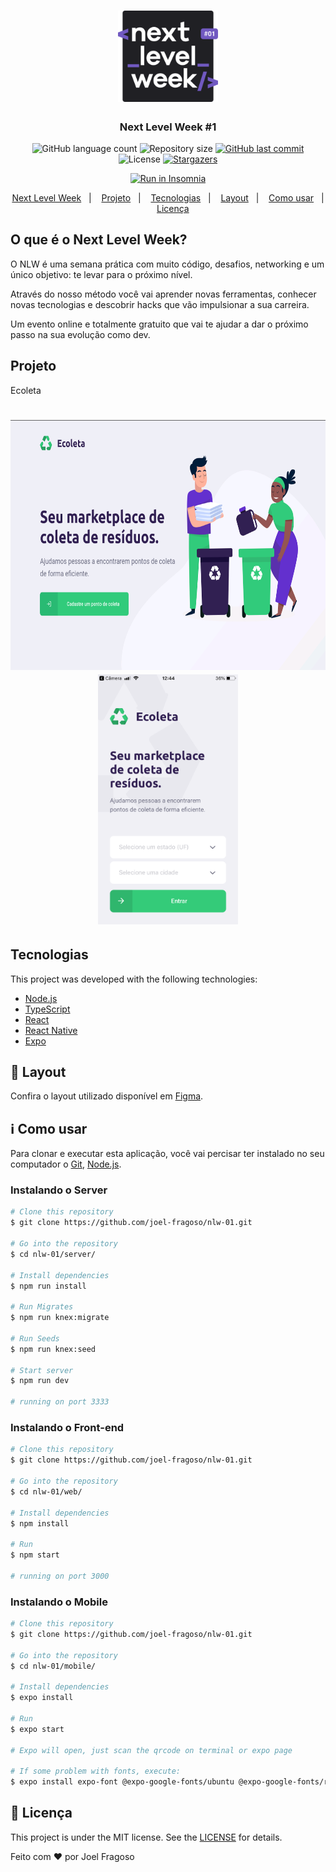 <h1 align="center">
    <img alt="NextLevelWeek" title="#NextLevelWeek" src="./assets/logo.svg" width="160px" />
</h1>

<h3 align="center">Next Level Week #1</h3>

<p align="center">
  <img alt="GitHub language count" src="https://github.com/joel-fragoso/nlw-01.git">

  <img alt="Repository size" src="hhttps://github.com/joel-fragoso/nlw-01.git">
	

  <a href="https://github.com/joel-fragoso/nlw-01.git">
    <img alt="GitHub last commit" src="https://github.com/joel-fragoso/nlw-01.git">
  </a>

  <img alt="License" src="https://github.com/joel-fragoso/nlw-01.gitn">
   <a href="https://github.com/joel-fragoso/nlw-01.git">
    <img alt="Stargazers" src="https://github.com/joel-fragoso/nlw-01.git">
  </a>
</p>
<p align="center">
  <a href="https://github.com/joel-fragoso/nlw-01.git" target="_blank"><img src="https://insomnia.rest/images/run.svg" alt="Run in Insomnia"></a>
</p>

<p align="center">
  <a href="#-nlw">Next Level Week</a>&nbsp;&nbsp;&nbsp;|&nbsp;&nbsp;&nbsp;
  <a href="#-project">Projeto</a>&nbsp;&nbsp;&nbsp;|&nbsp;&nbsp;&nbsp;
  <a href="#-technologies">Tecnologias</a>&nbsp;&nbsp;&nbsp;|&nbsp;&nbsp;&nbsp;
  <a href="#-layout">Layout</a>&nbsp;&nbsp;&nbsp;|&nbsp;&nbsp;&nbsp;
  <a href="#-how-to-use">Como usar</a>&nbsp;&nbsp;&nbsp;|&nbsp;&nbsp;&nbsp;
  <a href="#-license">Licença</a>
</p>

## O que é o Next Level Week?

O NLW é uma semana prática com muito código, desafios, networking e um único objetivo: te levar para o próximo nível.

Através do nosso método você vai aprender novas ferramentas, conhecer novas tecnologias e descobrir hacks que vão impulsionar a sua carreira.

Um evento online e totalmente gratuito que vai te ajudar a dar o próximo passo na sua evolução como dev.

## Projeto

Ecoleta

<h1 align="center">
    <img alt="Example" title="Example" src="./assets/ecoleta-web.png"  height="400px" />
    <img alt="Example" title="Example" src="./assets/ecoleta-mobile.png"  height="400px" />
</h1>

## Tecnologias

This project was developed with the following technologies:

- [Node.js][nodejs]
- [TypeScript][typescript]
- [React][reactjs]
- [React Native][rn]
- [Expo][expo]

## 🔖 Layout

Confira o layout utilizado disponível em [Figma](https://www.figma.com/file/1SxgOMojOB2zYT0Mdk28lB/).

## :information_source: Como usar

Para clonar e executar esta aplicação, você vai percisar ter instalado no seu computador o [Git](https://git-scm.com), [Node.js][nodejs].

### Instalando o Server

```bash
# Clone this repository
$ git clone https://github.com/joel-fragoso/nlw-01.git

# Go into the repository
$ cd nlw-01/server/

# Install dependencies
$ npm run install

# Run Migrates
$ npm run knex:migrate

# Run Seeds
$ npm run knex:seed

# Start server
$ npm run dev

# running on port 3333
```

### Instalando o Front-end

```bash
# Clone this repository
$ git clone https://github.com/joel-fragoso/nlw-01.git

# Go into the repository
$ cd nlw-01/web/

# Install dependencies
$ npm install

# Run
$ npm start

# running on port 3000
```

### Instalando o Mobile

```bash
# Clone this repository
$ git clone https://github.com/joel-fragoso/nlw-01.git

# Go into the repository
$ cd nlw-01/mobile/

# Install dependencies
$ expo install

# Run
$ expo start

# Expo will open, just scan the qrcode on terminal or expo page

# If some problem with fonts, execute:
$ expo install expo-font @expo-google-fonts/ubuntu @expo-google-fonts/roboto

```

## :memo: Licença

This project is under the MIT license. See the [LICENSE](https://github.com/joel-fragoso/nlw-01/blob/master/LICENSE) for details.


Feito com ♥ por Joel Fragoso

[nodejs]: https://nodejs.org/
[typescript]: https://www.typescriptlang.org/
[expo]: https://expo.io/
[reactjs]: https://reactjs.org
[rn]: https://facebook.github.io/react-native/
[yarn]: https://yarnpkg.com/
[vs]: https://code.visualstudio.com/
[vceditconfig]: https://marketplace.visualstudio.com/items?itemName=EditorConfig.EditorConfig
[vceslint]: https://marketplace.visualstudio.com/items?itemName=dbaeumer.vscode-eslint
[prettier]: https://marketplace.visualstudio.com/items?itemName=esbenp.prettier-vscode
